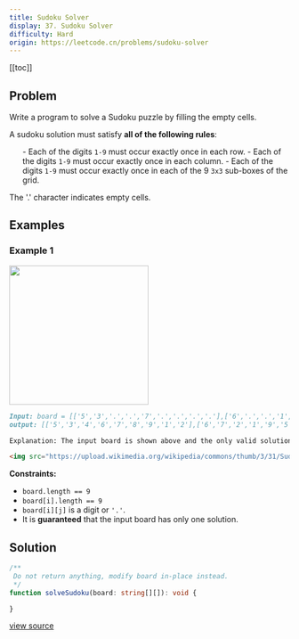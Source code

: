 ```yaml
---
title: Sudoku Solver
display: 37. Sudoku Solver
difficulty: Hard
origin: https://leetcode.cn/problems/sudoku-solver
---
```


[[toc]]

## Problem

Write a program to solve a Sudoku puzzle by filling the empty cells.

A sudoku solution must satisfy **all of the following rules**:

<ol>
- Each of the digits <code>1-9</code> must occur exactly once in each row.
- Each of the digits <code>1-9</code> must occur exactly once in each column.
- Each of the digits <code>1-9</code> must occur exactly once in each of the 9 <code>3x3</code> sub-boxes of the grid.
</ol>

The &#39;.&#39; character indicates empty cells.

## Examples

### Example 1

<img src="https://upload.wikimedia.org/wikipedia/commons/thumb/f/ff/Sudoku-by-L2G-20050714.svg/250px-Sudoku-by-L2G-20050714.svg.png" style="height:250px; width:250px" />

```md
Input: board = [['5','3','.','.','7','.','.','.','.'],['6','.','.','1','9','5','.','.','.'],['.','9','8','.','.','.','.','6','.'],['8','.','.','.','6','.','.','.','3'],['4','.','.','8','.','3','.','.','1'],['7','.','.','.','2','.','.','.','6'],['.','6','.','.','.','.','2','8','.'],['.','.','.','4','1','9','.','.','5'],['.','.','.','.','8','.','.','7','9']]
output: [['5','3','4','6','7','8','9','1','2'],['6','7','2','1','9','5','3','4','8'],['1','9','8','3','4','2','5','6','7'],['8','5','9','7','6','1','4','2','3'],['4','2','6','8','5','3','7','9','1'],['7','1','3','9','2','4','8','5','6'],['9','6','1','5','3','7','2','8','4'],['2','8','7','4','1','9','6','3','5'],['3','4','5','2','8','6','1','7','9']]

Explanation: The input board is shown above and the only valid solution is shown below:

<img src="https://upload.wikimedia.org/wikipedia/commons/thumb/3/31/Sudoku-by-L2G-20050714_solution.svg/250px-Sudoku-by-L2G-20050714_solution.svg.png" style="height:250px; width:250px" />
```

**Constraints:**

- <code>board.length == 9</code>
- <code>board[i].length == 9</code>
- <code>board[i][j]</code> is a digit or <code>&#39;.&#39;</code>.
- It is **guaranteed** that the input board has only one solution.

## Solution

```ts
/**
 Do not return anything, modify board in-place instead.
 */
function solveSudoku(board: string[][]): void {

}
```

[view source](https://leetcode.cn/problems/sudoku-solver)
